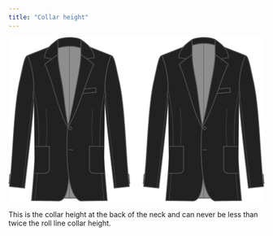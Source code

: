 ```yaml
---
title: "Collar height"
---
```


![Collar height](collarheight.svg)

This is the collar height at the back of the neck and can never be less than twice the roll line collar height.





